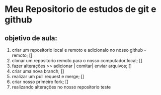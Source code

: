 # Meu Repositorio de estudos de git e github

## objetivo de aula:

1. criar um repositorio local e remoto e adicionalo no nosso github - remoto; []
2.  clonar um repositorio remoto para o nosso computador local; []
3. fazer alterações >> adicionar | comitar| enviar arquivos; [] 
4. criar uma nova branch; []
5. realizar um pull request e merge; []
6. criar nosso primeiro fork; []
7. realizando alterações no nosso repositorio teste